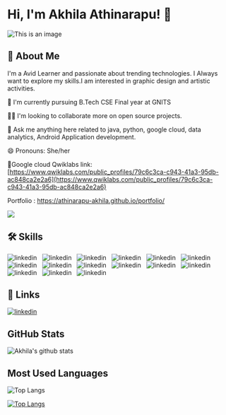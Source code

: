 
# Hi, I'm Akhila Athinarapu! 👋

![This is an image](https://myoctocat.com/assets/images/base-octocat.svg)

## 🚀 About Me
I'm a Avid Learner and passionate about trending technologies.
I Always want to explore my skills.I am interested in graphic design and artistic activities. 


🧠 I'm currently pursuing B.Tech CSE Final year at GNITS

👯‍♀️ I'm looking to collaborate more on open source projects.

💬 Ask me anything here related to java, python, google cloud, data analytics, Android Application development.

😄 Pronouns: She/her

🏅Google cloud Qwiklabs link: [https://www.qwiklabs.com/public_profiles/79c6c3ca-c943-41a3-95db-ac848ca2e2a6](https://www.qwiklabs.com/public_profiles/79c6c3ca-c943-41a3-95db-ac848ca2e2a6) 

Portfolio : https://athinarapu-akhila.github.io/portfolio/


![](https://komarev.com/ghpvc/?username=Athinarapu-Akhila)



## 🛠 Skills
![linkedin](https://img.shields.io/badge/Python-FFD43B?style=for-the-badge&logo=python&logoColor=darkgreen) &nbsp; ![linkedin](https://img.shields.io/badge/C-00599C?style=for-the-badge&logo=c&logoColor=white) &nbsp; ![linkedin](https://img.shields.io/badge/C%2B%2B-00599C?style=for-the-badge&logo=c%2B%2B&logoColor=white) &nbsp; ![linkedin](https://img.shields.io/badge/Java-ED8B00?style=for-the-badge&logo=java&logoColor=white) &nbsp; ![linkedin](https://img.shields.io/badge/C%23-239120?style=for-the-badge&logo=c-sharp&logoColor=white) &nbsp; ![linkedin](https://img.shields.io/badge/HTML5-E34F26?style=for-the-badge&logo=html5&logoColor=white) &nbsp; ![linkedin](https://img.shields.io/badge/CSS3-1572B6?style=for-the-badge&logo=css3&logoColor=white) &nbsp; ![linkedin](https://img.shields.io/badge/PLSQL-F80000?style=for-the-badge&logo=oracle&logoColor=black) &nbsp; ![linkedin](https://img.shields.io/badge/Numpy-777BB4?style=for-the-badge&logo=numpy&logoColor=white) &nbsp; ![linkedin](https://img.shields.io/badge/Pandas-2C2D72?style=for-the-badge&logo=pandas&logoColor=white) &nbsp; ![linkedin](https://img.shields.io/badge/MySQL-00000F?style=for-the-badge&logo=mysql&logoColor=white) &nbsp; ![linkedin](https://img.shields.io/badge/Eclipse-2C2255?style=for-the-badge&logo=eclipse&logoColor=white") &nbsp; ![linkedin](https://img.shields.io/badge/Visual_Studio_Code-0078D4?style=for-the-badge&logo=visual%20studio%20code&logoColor=white") &nbsp; ![linkedin](https://img.shields.io/badge/.NET-512BD4?style=for-the-badge&logo=dotnet&logoColor=white") &nbsp; ![linkedin](https://img.shields.io/badge/Node.js-339933?style=for-the-badge&logo=nodedotjs&logoColor=white")


## 🔗 Links

[![linkedin](https://img.shields.io/badge/linkedin-0A66C2?style=for-the-badge&logo=linkedin&logoColor=white)](https://www.linkedin.com/in/akhila-a-22584b207)



## GitHub Stats

![Akhila's github stats](https://github-readme-stats.vercel.app/api?username=Athinarapu-Akhila&count_private=true&show_icons=true&theme=radical&hide_rank=false)
## Most Used Languages

![Top Langs](https://github-readme-stats.vercel.app/api/top-langs/?username=Athinarapu-Akhila)

[![Top Langs](https://github-readme-stats.vercel.app/api/top-langs/?username=athinarapu-akhila&layout=donut-vertical)](https://github.com/athinarapu-akhila/github-readme-stats)

